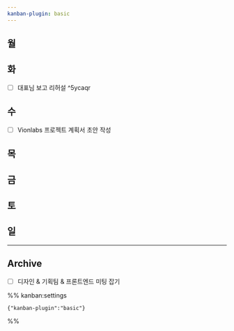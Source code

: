```yaml
---
kanban-plugin: basic
---
```


## 월



## 화

- [ ] 대표님 보고 리허설 ^5ycaqr


## 수

- [ ] Vionlabs 프로젝트 계획서 초안 작성


## 목



## 금



## 토



## 일



***

## Archive

- [ ] 디자인 & 기획팀 & 프론트엔드 미팅 잡기

%% kanban:settings
```
{"kanban-plugin":"basic"}
```
%%